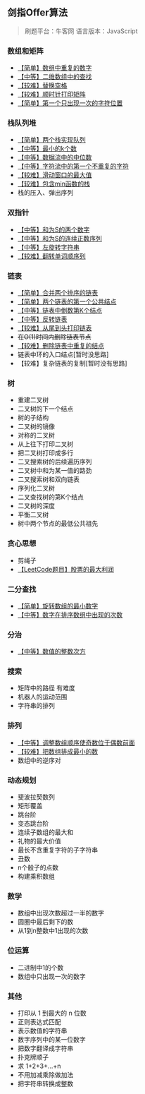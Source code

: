 <!--
 * @Description: 
 * @Version: Beta1.0
 * @Author: 【B站&公众号】Rong姐姐好可爱
 * @Date: 2021-04-27 08:39:46
 * @LastEditors: 【B站&公众号】Rong姐姐好可爱
 * @LastEditTime: 2021-05-05 07:59:56
-->


## 剑指Offer算法

> 刷题平台：牛客网
> 语言版本：JavaScript

### 数组和矩阵

 - [【简单】数组中重复的数字](./数组和矩阵/duplicate.js)
 - [【中等】二维数组中的查找](./数组和矩阵/Find.js)
 - [【较难】替换空格](./数组和矩阵/replaceSpace.js)
 - [【较难】顺时针打印矩阵](./数组和矩阵/printMatrix.js)
 - [【简单】第一个只出现一次的字符位置](./数组和矩阵/FirstNotRepeatingChar.js)


### 栈队列堆

- [【简单】两个栈实现队列](./栈队列堆/JSStackToQueue.js)
- [【中等】最小的k个数](./栈队列堆/GetLeastNumbers_Solution.js)
- [【中等】数据流中的中位数](./栈队列堆/InsertAndGetMedian.js)
- [【中等】字符流中的第一个不重复的字符](./栈队列堆/FirstAppearingOnce.js)
- [【较难】滑动窗口的最大值](./栈队列堆/maxInWindows.js)
- [【较难】包含min函数的栈](./栈队列堆/GetMinInJSStack.js)
- 栈的压入、弹出序列



### 双指针

- [【中等】和为S的两个数字](./双指针/FindNumbersWithSum.js)
- [【中等】和为S的连续正数序列](./双指针/FindContinuousSequence.js)
- [【中等】左旋转字符串](./双指针/LeftRotateString.js)
- [【较难】翻转单词顺序列](./双指针/ReverseSentence.js)



### 链表

- [【简单】合并两个排序的链表](./链表/Merge.js)
- [【简单】两个链表的第一个公共结点](./链表/FindFirstCommonNode.js)
- [【中等】链表中倒数第K个结点](./链表/FindKthToTail.js)
- [【中等】反转链表](./链表/ReverseList.js)
- [【较难】从尾到头打印链表](./链表/printListFromTailToHead.js)
- ~~在O(1)时间内删除链表节点~~
- [【较难】删除链表中重复的结点](./链表/deleteDuplication.js)
- 链表中环的入口结点[暂时没思路]
- 【较难】复杂链表的复制[暂时没有思路]



### 树

- 重建二叉树
- 二叉树的下一个结点
- 树的子结构
- 二叉树的镜像
- 对称的二叉树
- 从上往下打印二叉树
- 把二叉树打印成多行
- 二叉搜索树的后续遍历序列
- 二叉树中和为某一值的路劲
- 二叉搜索树和双向链表
- 序列化二叉树
- 二叉查找树的第K个结点
- 二叉树的深度
- 平衡二叉树
- 树中两个节点的最低公共祖先


### 贪心思想

- 剪绳子
- [【LeetCode题目】股票的最大利润](./贪心思想/maxProfit.js)


### 二分查找

- [【简单】旋转数组的最小数字](./二分查找/minNumberInRotateArray.js)
- [【中等】数字在排序数组中出现的次数](./二分查找/GetNumberOfK.js)


### 分治

- [【中等】数值的整数次方](./分治/Power.js)


### 搜索

- 矩阵中的路径 有难度
- 机器人的运动范围
- 字符串的排列


### 排列

- [【中等】调整数组顺序使奇数位于偶数前面](./排列/reOrderArray.js)
- [【较难】把数组排成最小的数](./双指针/ReverseSentence.js)
- 数组中的逆序对

### 动态规划

- 斐波拉契数列
- 矩形覆盖
- 跳台阶
- 变态跳台阶
- 连续子数组的最大和
- 礼物的最大价值
- 最长不含重复字符的子字符串
- 丑数
- n个骰子的点数
- 构建乘积数组


### 数学

- 数组中出现次数超过一半的数字
- 圆圈中最后剩下的数
- 从1到n整数中1出现的次数

### 位运算

- 二进制中1的个数
- 数组中只出现一次的数字

### 其他

- 打印从 1 到最大的 n 位数
- 正则表达式匹配
- 表示数值的字符串
- 数字序列中的某一位数字
- 把数字翻译成字符串
- 扑克牌顺子
- 求 1+2+3+...+n
- 不用加减乘除做加法
- 把字符串转换成整数